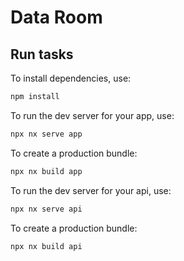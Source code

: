 # Data Room

## Run tasks

To install dependencies, use:

```sh
npm install
```

To run the dev server for your app, use:

```sh
npx nx serve app
```

To create a production bundle:

```sh
npx nx build app
```

To run the dev server for your api, use:

```sh
npx nx serve api
```

To create a production bundle:

```sh
npx nx build api
```
